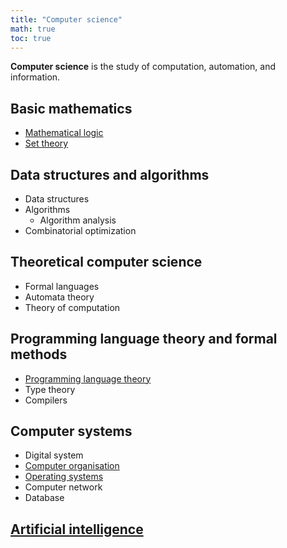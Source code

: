 ```yaml
---
title: "Computer science"
math: true
toc: true
---
```


**Computer science** is the study of computation, automation, and information.

## Basic mathematics
- [Mathematical logic](notes/Mathematical%20logic)
- [Set theory](notes/Set%20theory)

## Data structures and algorithms
- Data structures
- Algorithms
	- Algorithm analysis
- Combinatorial optimization

## Theoretical computer science
- Formal languages
- Automata theory
- Theory of computation

## Programming language theory and formal methods
- [Programming language theory](notes/Programming%20language%20theory)
- Type theory
- Compilers

## Computer systems
- Digital system
- [Computer organisation](notes/Computer%20organisation)
- [Operating systems](notes/Operating%20systems)
- Computer network
- Database

## [Artificial intelligence](notes/Artificial%20intelligence)